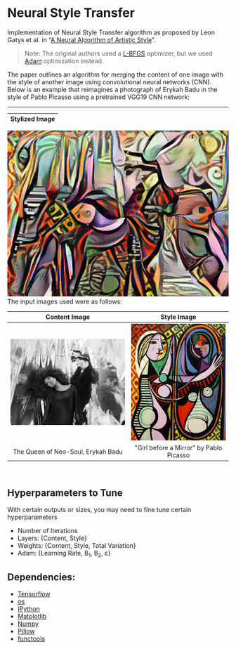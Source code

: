 # Neural Style Transfer

Implementation of Neural Style Transfer algorithm as proposed by Leon Gatys et al. in “[A Neural Algorithm of Artistic Style](https://arxiv.org/abs/1508.06576)”.

> Note: The original authors used a [L-BFGS](https://en.wikipedia.org/wiki/Limited-memory_BFGS) optimizer, but we used [Adam](https://arxiv.org/abs/1412.6980) optimization instead.

The paper outlines an algorithm for merging the content of one image with the style of another image using convolutional neural networks (CNN). Below is an example that reimagines a photograph of Erykah Badu in the style of Pablo Picasso using a pretrained VGG19 CNN network:


---

<center>

Stylized Image |
:----------------------------------------------------------:|
  <img src="/Images/stylized-image.png" />

</center>
The input images used were as follows:

Content Image              |  Style Image
:-------------------------:|:-------------------------:
![](/Images/content-image.png)  |  ![](Images/style-image.png)
The Queen of Neo-Soul, Erykah Badu | "Girl before a Mirror" by Pablo Picasso

<br>

## Hyperparameters to Tune
With certain outputs or sizes, you may need to fine tune certain hyperparameters

* Number of Iterations
* Layers: {Content, Style}
* Weights: {Content, Style, Total Variation}
* Adam: {Learning Rate, &Beta;<sub>1</sub>, &Beta;<sub>2</sub>, &epsilon;}   

## Dependencies:
* [Tensorflow](https://www.tensorflow.org/install)
* [os](https://docs.python.org/3/library/os.html)
* [IPython](https://ipython.org/install.html)
* [Matplotlib](https://matplotlib.org/3.3.2/users/installing.html)
* [Numpy](https://numpy.org/install/)
* [Pillow](https://pillow.readthedocs.io/en/stable/installation.html)
* [functools](https://docs.python.org/3/library/functools.html)

